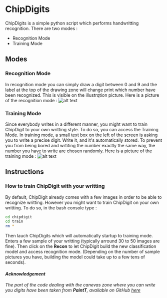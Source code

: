 # ChipDigits
ChipDigits is a simple python script which performs handwritting recognition. There are two modes : 
* Recognition Mode
* Training Mode

## Modes

### Recognition Mode
In recognition mode you can simply draw a digit between 0 and 9 and the label at the top of the drawing zone will change print which number have been recognized. This is visible on the illustrqtion picture.
Here is a picture of the recognition mode :
![alt text](http://image.noelshack.com/fichiers/2017/11/1489593058-img2.png "Recognition Mode Picture")

### Training Mode
Since everybody writes in a different manner, you might want to train ChipDigit to your own writting style. To do so, you can access the Training Mode. In training mode, a small text box on the left of the screen is asking you to write a precise digit. Write it, and it's automatically stored. To prevent you from being bored and wrtiting the number exactly the same way, the number you have to write are chosen randomly.
Here is a picture of the training mode :
![alt text](http://image.noelshack.com/fichiers/2017/11/1489593058-img3.png "Training Mode Picture")

## Instructions

### How to train ChipDigit with your writting
By default, ChipDigit already comes with a few images in order to be able to recognize writting. However you might want to train ChipDigit on your own writting. To do so, in the bash console type :
```bash
cd chipdigit
cd train
rm *
```
Then lauch ChipDigits which will automatically startup to training mode. Enters a few sample of your writting (typically arround 30 to 50 images are fine). Then click on the **Recon** to let ChipDigit build the new classification model and access recognition mode. (Depending on the number of sample pictures you have, building the model could take up to a few tens of seconds).


#### *Acknowledgement*
*The part of the code dealing with the canevas zone where you can write you digits have been taken from **PaintT**, available on GitHub [here](https://github.com/ChuntaoLu/PainT)*

